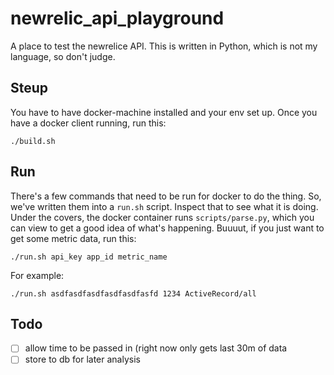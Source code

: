 # newrelic_api_playground

A place to test the newrelice API.  This is written in Python, which is not my
language, so don't judge.

## Steup

You have to have docker-machine installed and your env set up.  Once you have a
docker client running, run this:

```
./build.sh
```

## Run

There's a few commands that need to be run for docker to do the thing.  So,
we've written them into a `run.sh` script.  Inspect that to see what it is
doing.  Under the covers, the docker container runs `scripts/parse.py`, which
you can view to get a good idea of what's happening.  Buuuut, if you just want
to get some metric data, run this:

```
./run.sh api_key app_id metric_name
```

For example:

```
./run.sh asdfasdfasdfasdfasdfasfd 1234 ActiveRecord/all
```

## Todo

- [ ] allow time to be passed in (right now only gets last 30m of data
- [ ] store to db for later analysis
